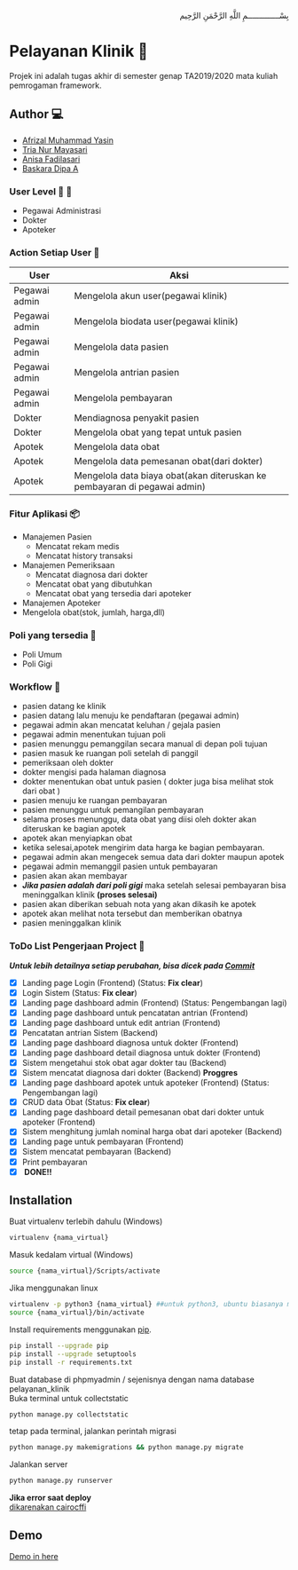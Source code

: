 <p align="right">
بِسْــــــــــــــمِ اللَّهِ الرَّحْمَنِ الرَّحِيم 
</p>

# Pelayanan Klinik :hospital:
Projek ini adalah tugas akhir di semester genap TA2019/2020 mata kuliah pemrogaman framework.
## Author :computer:
- [Afrizal Muhammad Yasin](https://github.com/afrizal423)
- [Tria Nur Mayasari](https://github.com/triamay)
- [Anisa Fadilasari](https://github.com/nisafdlsr)
- [Baskara Dipa A](https://github.com/baskaradipaaa)

### User Level :boy: :woman:
- Pegawai Administrasi
- Dokter
- Apoteker

### Action Setiap User :paperclip:
User  | Aksi
------------- | -------------
Pegawai admin  | Mengelola akun user(pegawai klinik)
Pegawai admin  | Mengelola biodata user(pegawai klinik)
Pegawai admin  | Mengelola data pasien
Pegawai admin  | Mengelola antrian pasien
Pegawai admin  | Mengelola pembayaran
Dokter  | Mendiagnosa penyakit pasien
Dokter  | Mengelola obat yang tepat untuk pasien
Apotek | Mengelola data obat
Apotek | Mengelola data pemesanan obat(dari dokter)
Apotek | Mengelola data biaya obat(akan diteruskan ke pembayaran di pegawai admin)

### Fitur Aplikasi :package:
- Manajemen Pasien
  - Mencatat rekam medis
  - Mencatat history transaksi
- Manajemen Pemeriksaan
  - Mencatat diagnosa dari dokter
  - Mencatat obat yang dibutuhkan
  - Mencatat obat yang tersedia dari apoteker
 - Manajemen Apoteker
  - Mengelola obat(stok, jumlah, harga,dll)

### Poli yang tersedia :telescope:
- Poli Umum
- Poli Gigi

### Workflow :gem:
- pasien datang ke klinik
- pasien datang lalu menuju ke pendaftaran (pegawai admin)
- pegawai admin akan mencatat keluhan / gejala pasien 
- pegawai admin menentukan tujuan poli
- pasien menunggu pemanggilan secara manual di depan poli tujuan
- pasien masuk ke ruangan poli setelah di panggil
- pemeriksaan oleh dokter
- dokter mengisi pada halaman diagnosa
- dokter menentukan obat untuk pasien ( dokter juga bisa melihat stok dari obat )
- pasien menuju ke ruangan pembayaran 
- pasien menunggu untuk pemangilan pembayaran
- selama proses menunggu, data obat yang diisi oleh dokter akan diteruskan ke bagian apotek
- apotek akan menyiapkan obat
- ketika selesai,apotek mengirim data harga ke bagian pembayaran.
- pegawai admin akan mengecek semua data dari dokter maupun apotek
- pegawai admin memanggil pasien untuk pembayaran
- pasien akan akan membayar
- <b><i>Jika pasien adalah dari poli gigi</i></b> maka setelah selesai pembayaran bisa meninggalkan klinik <b>(proses selesai)</b>
- pasien akan diberikan sebuah nota yang akan dikasih ke apotek
- apotek akan melihat nota tersebut dan memberikan obatnya
- pasien meninggalkan klinik

### ToDo List Pengerjaan Project :pushpin:

<b><i>Untuk lebih detailnya setiap perubahan, bisa dicek pada [Commit](https://github.com/afrizal423/pelayanan-klinik/commits/develop)</i></b>

- [x] Landing page Login (Frontend) (Status: <b>Fix clear</b>)
- [x] Login Sistem (Status: <b>Fix clear</b>) 
- [x] Landing page dashboard admin (Frontend) (Status: Pengembangan lagi)
- [x] Landing page dashboard untuk pencatatan antrian (Frontend)
- [x] Landing page dashboard untuk edit antrian (Frontend)
- [x] Pencatatan antrian Sistem (Backend)
- [x] Landing page dashboard diagnosa untuk dokter (Frontend)
- [x] Landing page dashboard detail diagnosa untuk dokter (Frontend)
- [x] Sistem mengetahui stok obat agar dokter tau (Backend)
- [x] Sistem mencatat diagnosa dari dokter (Backend) <b>Proggres</b>
- [x] Landing page dashboard apotek untuk apoteker (Frontend) (Status: Pengembangan lagi)
- [x] CRUD data Obat (Status: <b>Fix clear</b>) 
- [x] Landing page dashboard detail pemesanan obat dari dokter untuk apoteker (Frontend)
- [x] Sistem menghitung jumlah nominal harga obat dari apoteker (Backend)
- [x] Landing page untuk pembayaran (Frontend)
- [x] Sistem mencatat pembayaran (Backend)
- [x] Print pembayaran
- [x] <b> DONE!!</b> 

## Installation

Buat virtualenv terlebih dahulu (Windows)
```bash
virtualenv {nama_virtual}
```
Masuk kedalam virtual (Windows)
```bash
source {nama_virtual}/Scripts/activate
```
Jika menggunakan linux
```bash
virtualenv -p python3 {nama_virtual} ##untuk python3, ubuntu biasanya menggunakan ini
source {nama_virtual}/bin/activate
```
Install requirements menggunakan [pip](https://pip.pypa.io/en/stable/).
```bash
pip install --upgrade pip
pip install --upgrade setuptools
pip install -r requirements.txt
```
Buat database di phpmyadmin / sejenisnya dengan nama database pelayanan_klinik <br>
Buka terminal untuk collectstatic
```bash
python manage.py collectstatic 
```
tetap pada terminal, jalankan perintah migrasi
```bash
python manage.py makemigrations && python manage.py migrate
```
Jalankan server
```bash
python manage.py runserver
```
<b>Jika error saat deploy</b> <br>
[dikarenakan cairocffi](https://stackoverflow.com/questions/29596426/how-to-pip-install-cairocffi)

## Demo <br>
[Demo in here](https://klinik.dj.afrizalmy.com/)<br>
